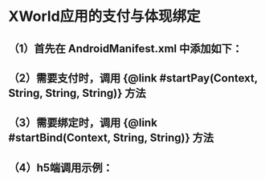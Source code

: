 # XWorld应用的支付与体现绑定
## （1）首先在 AndroidManifest.xml 中添加如下：
<p>
    <queries>
        <package android:name="pro.xworld.app" />
    </queries>
<p>

## （2）需要支付时，调用 {@link #startPay(Context, String, String, String)} 方法
## （3）需要绑定时，调用 {@link #startBind(Context, String, String)} 方法
## （4）h5端调用示例：
<p>
    <a href="xworld://pro.xworld.app/pay?mch_id={商户ID}&order_id={订单ID}&app_name={你的应用名称}"></a>
    <a href="xworld://pro.xworld.app/bind?mch_id={商户ID}&user_id={用户ID}"></a>
<p>
